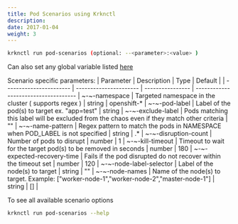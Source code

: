 ```yaml
---
title: Pod Scenarios using Krknctl
description: 
date: 2017-01-04
weight: 3
---
```


```bash
krknctl run pod-scenarios (optional: --<parameter>:<value> )
```

Can also set any global variable listed [here](../all-scenario-env-krknctl.md)


Scenario specific parameters: 
| Parameter      | Description    | Type      |  Default | 
| ----------------------- | ----------------------    | ----------------  | ------------------------------------ | 
~-~-namespace | Targeted namespace in the cluster ( supports regex ) | string | openshift-* | 
~-~-pod-label | Label of the pod(s) to target ex. "app=test" | string | 
~-~-exclude-label | Pods matching this label will be excluded from the chaos even if they match other criteria | "" |
~-~-name-pattern | Regex pattern to match the pods in NAMESPACE when POD_LABEL is not specified | string | .* | 
~-~-disruption-count | Number of pods to disrupt | number | 1 | 
~-~-kill-timeout | Timeout to wait for the target pod(s) to be removed in seconds | number | 180 |
~-~-expected-recovery-time | Fails if the pod disrupted do not recover within the timeout set | number | 120 | 
~-~-node-label-selector | Label of the node(s) to target | string | "" | 
~-~-node-names | Name of the node(s) to target. Example: ["worker-node-1","worker-node-2","master-node-1"] | string | [] |

To see all available scenario options 
```bash
krknctl run pod-scenarios --help 
```